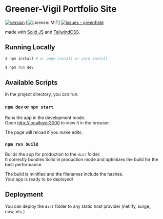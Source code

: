 # Greener-Vigil Portfolio Site 
[![version](https://img.shields.io/github/package-json/v/greenervigil/solid-portfolio)](https://github.com/greenervigil/solid-portfolio/)
[![License: MIT](https://img.shields.io/github/license/greenervigil/solid-portfolio)]
[![issues - greenfield](https://img.shields.io/github/issues/greenervigil/solid-portfolio)](https://github.com/greenervigil/solid-portfolio/issues)

made with [Solid JS](https://solidjs.com) and [TailwindCSS](https://tailwindcss.com/docs/).

## Running Locally

```bash
$ npm install # or pnpm install or yarn install
```
```bash
$ npm run dev
```

## Available Scripts

In the project directory, you can run:

### `npm dev` or `npm start`

Runs the app in the development mode.<br>
Open [http://localhost:3000](http://localhost:3000) to view it in the browser.

The page will reload if you make edits.<br>

### `npm run build`

Builds the app for production to the `dist` folder.<br>
It correctly bundles Solid in production mode and optimizes the build for the best performance.

The build is minified and the filenames include the hashes.<br>
Your app is ready to be deployed!

## Deployment

You can deploy the `dist` folder to any static host provider (netlify, surge, now, etc.)
